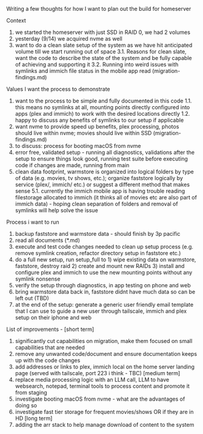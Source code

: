 Writing a few thoughts for how I want to plan out the build for homeserver

Context
1. we started the homeserver with just SSD in RAID 0, we had 2 volumes
2. yesterday (9/14) we acquired nvme as well 
3. want to do a clean slate setup of the system as we have hit anticipated volume till we start running out of space
3.1. Reasons for clean slate, want the code to describe the state of the system and be fully capable of achieving and supporting it 
3.2. Running into weird issues with symlinks and immich file status in the mobile app read (migration-findings.md)

Values I want the process to demonstrate
1. want to the process to be simple and fully documented in this code
1.1. this means no symlinks at all, mounting points directly configured into apps (plex and immich) to work with the desired locations directly
1.2. happy to discuss any benefits of symlinks to our setup if applicable
2. want nvme to provide speed up benefits, plex processing, photos should live within nvme; movies should live within SSD (migration-findings.md)
3. to discuss: process for booting macOS from nvme
4. error free, validated setup - running all diagnostics, validations after the setup to ensure things look good, running test suite before executing code if changes are made, running from main 
5. clean data footprint, warmstore is organized into logical folders by type of data (e.g. movies, tv shows, etc.); organize faststore logically by service (plex/, immich/ etc.) or suggest a different method that makes sense
5.1. currently the immich mobile app is having trouble reading filestorage allocated to immich (it thinks all of movies etc are also part of immich data) - hoping clean separation of folders and removal of symlinks will help solve the issue

Process i want to run
1. backup faststore and warmstore data - should finish by 3p pacific
2. read all documents (*.md)
3. execute and test code changes needed to clean up setup process (e.g. remove symlink creation, refactor directory setup in faststore etc.)
4. do a full new setup, run setup_full to 1) wipe existing data on warmstore, faststore, destroy raid 2) create and mount new RAIDs 3) install and configure plex and immich to use the new mounting points without any symlink nonsense
5. verify the setup through diagnostics, in app testing on phone and web
6. bring warmstore data back in, faststore didnt have much data so can be left out (TBD)
7. at the end of the setup: generate a generic user friendly email template that I can use to guide a new user through tailscale, immich and plex setup on their iphone and web

List of improvements - 
[short term]
1. significantly cut capabilities on migration, make them focused on small capabilities that are needed
2. remove any unwanted code/document and ensure documentation keeps up with the code changes
3. add addresses or links to plex, immich local on the home server landing page (served with tailscale, port 223 i think - TBC)
[medium term]
1. replace media processing logic with an LLM call, LLM to have websearch, notepad, terminal tools to process content and promote it from staging
2. investigate booting macOS from nvme - what are the advantages of doing so
3. investigate fast tier storage for frequent movies/shows OR if they are in HD
[long term]
1. adding the arr stack to help manage download of content to the system